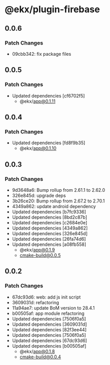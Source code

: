 # @ekx/plugin-firebase

## 0.0.6

### Patch Changes

- 09cbb342: fix package files

## 0.0.5

### Patch Changes

- Updated dependencies [cf6702f5]
  - @ekx/app@0.1.11

## 0.0.4

### Patch Changes

- Updated dependencies [fd8f9b35]
  - @ekx/app@0.1.10

## 0.0.3

### Patch Changes

- 9d3648a6: Bump rollup from 2.61.1 to 2.62.0
- 326e845d: upgrade deps
- 3b26ce20: Bump rollup from 2.67.2 to 2.70.1
- 4349a862: update android dependency
- Updated dependencies [b7fc9336]
- Updated dependencies [8bd2c87b]
- Updated dependencies [c2684e0e]
- Updated dependencies [4349a862]
- Updated dependencies [326e845d]
- Updated dependencies [26fa74d6]
- Updated dependencies [a08fb558]
  - @ekx/app@0.1.9
  - cmake-build@0.0.5

## 0.0.2

### Patch Changes

- 67dc93d6: web: add js init script
- 3609031d: refactoring
- 11a94ae7: update BoM version to 28.4.1
- b00505af: app module refactoring
- Updated dependencies [7506f0a5]
- Updated dependencies [3609031d]
- Updated dependencies [82f3ee44]
- Updated dependencies [7506f0a5]
- Updated dependencies [67dc93d6]
- Updated dependencies [b00505af]
  - @ekx/app@0.1.8
  - cmake-build@0.0.4
